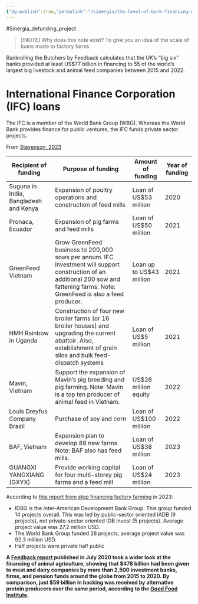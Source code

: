 ```yaml
---
{"dg-publish":true,"permalink":"/sinergia/the-level-of-bank-financing-of-factory-farming/","created":"2025-03-18T11:23:15.558+00:00","updated":"2025-09-29T00:29:10.808+01:00"}
---
```


#Sinergia_defunding_project 


> [!NOTE] Why does this note exist?
> To give you an idea of the scale of loans made to factory farms


Bankrolling the Butchers by Feedback calculates that the UK’s “big six” banks provided at least US$77 billion in financing to 55 of the world’s largest big livestock and animal feed companies between 2015 and 2022.

# International Finance Corporation (IFC) loans
The IFC is a member of the World Bank Group (WBG). Whereas the World Bank provides finance for public ventures, the IFC funds private sector projects.

From [Stevenson, 2023](https://scholar.google.com/scholar_url?url=https://library.oapen.org/bitstream/handle/20.500.12657/93134/1/9781040152546.pdf%23page%3D224&hl=en&sa=T&oi=gsb-ggp&ct=res&cd=0&d=10624121865266121480&ei=_6DZZ774M5uw6rQP27yHsAU&scisig=AFWwaeYAy5B89E0WimPNYTewwVbv)

| Recipient of funding                  | Purpose of funding                                                                                                                                                                 | Amount of funding        | Year of funding |
| ------------------------------------- | ---------------------------------------------------------------------------------------------------------------------------------------------------------------------------------- | ------------------------ | --------------- |
| Suguna in India, Bangladesh and Kenya | Expansion of poultry operations and construction of feed mills                                                                                                                     | Loan of US$53 million    | 2020            |
| Pronaca, Ecuador                      | Expansion of pig farms and feed mills                                                                                                                                              | Loan of US$50 million    | 2021            |
| GreenFeed Vietnam                     | Grow GreenFeed business to 200,000 sows per annum. IFC investment will support construction of an additional 200 sow and fattening farms. Note: GreenFeed is also a feed producer. | Loan up to US$43 million | 2021            |
| HMH Rainbow in Uganda                 | Construction of four new broiler farms (or 16 broiler houses) and upgrading the current abattoir. Also, establishment of grain silos and bulk feed-dispatch systems                | Loan of US$5 million     | 2021            |
| Mavin, Vietnam                        | Support the expansion of Mavin’s pig breeding and pig farming. Note: Mavin is a top ten producer of animal feed in Vietnam.                                                        | US$26 million equity     | 2022            |
| Louis Dreyfus Company Brazil          | Purchase of soy and corn                                                                                                                                                           | Loan of US$100 million   | 2022            |
| BAF, Vietnam                          | Expansion plan to develop 88 new farms. Note: BAF also has feed mills.                                                                                                             | Loan of US$38 million    | 2023            |
| GUANGXI YANGXIANG (GXYX)              | Provide working capital for four multi-storey pig farms and a feed mill                                                                                                            | Loan of US$24 million    | 2023            |

According to [this report from stop financing factory farming](https://stopfinancingfactoryfarming.com/app/uploads/2024/10/eng-white-paper-a4-imprimible.pdf) in 2023:
- IDBG is the Inter-American Development Bank Group. This group funded 14 projects overall. This was led by public-sector oriented IADB (9 projects), not private-sector oriented IDB Invest (5 projects). Average project value was 27.2 million USD.
- The World Bank Group funded 26 projects, average project value was 92.3 million USD.
- Half projects were private half public


**A [Feedback report](https://feedbackglobal.org/butchering-the-planet/) published in July 2020 took a wider look at the financing of animal agriculture, showing that $478 billion had been given to meat and dairy companies by more than 2,500 investment banks, firms, and pension funds around the globe from 2015 to 2020. By comparison, just $59 billion in backing was received by alternative protein producers over the same period, according to the [Good Food Institute](https://gfi.org/blog/2020-state-of-the-industry-highlights/).**